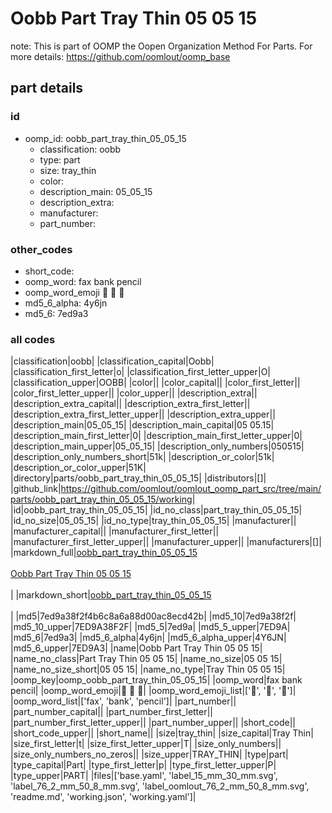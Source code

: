 # Oobb Part Tray Thin 05 05 15  

note: This is part of OOMP the Oopen Organization Method For Parts. For more details: https://github.com/oomlout/oomp_base

##  part details





### id
* oomp_id: oobb_part_tray_thin_05_05_15
  * classification: oobb
  * type: part
  * size: tray_thin
  * color: 
  * description_main: 05_05_15
  * description_extra: 
  * manufacturer: 
  * part_number: 

### other_codes
* short_code: 
* oomp_word: fax bank pencil
* oomp_word_emoji :fax: :bank: :pencil:
* md5_6_alpha: 4y6jn
* md5_6: 7ed9a3

### all codes 
|classification|oobb|
|classification_capital|Oobb|
|classification_first_letter|o|
|classification_first_letter_upper|O|
|classification_upper|OOBB|
|color||
|color_capital||
|color_first_letter||
|color_first_letter_upper||
|color_upper||
|description_extra||
|description_extra_capital||
|description_extra_first_letter||
|description_extra_first_letter_upper||
|description_extra_upper||
|description_main|05_05_15|
|description_main_capital|05 05.15|
|description_main_first_letter|0|
|description_main_first_letter_upper|0|
|description_main_upper|05_05_15|
|description_only_numbers|050515|
|description_only_numbers_short|51k|
|description_or_color|51k|
|description_or_color_upper|51K|
|directory|parts/oobb_part_tray_thin_05_05_15|
|distributors|[]|
|github_link|https://github.com/oomlout/oomlout_oomp_part_src/tree/main/parts/oobb_part_tray_thin_05_05_15/working|
|id|oobb_part_tray_thin_05_05_15|
|id_no_class|part_tray_thin_05_05_15|
|id_no_size|05_05_15|
|id_no_type|tray_thin_05_05_15|
|manufacturer||
|manufacturer_capital||
|manufacturer_first_letter||
|manufacturer_first_letter_upper||
|manufacturer_upper||
|manufacturers|[]|
|markdown_full|[oobb_part_tray_thin_05_05_15](https://github.com/oomlout/oomlout_oomp_part_src/tree/main/parts/oobb_part_tray_thin_05_05_15/working)<br>[](https://github.com/oomlout/oomlout_oomp_part_src/tree/main/parts/oobb_part_tray_thin_05_05_15/working)<br>[Oobb Part Tray Thin 05 05 15](https://github.com/oomlout/oomlout_oomp_part_src/tree/main/parts/oobb_part_tray_thin_05_05_15/working)<br><br>|
|markdown_short|[oobb_part_tray_thin_05_05_15](https://github.com/oomlout/oomlout_oomp_part_src/tree/main/parts/oobb_part_tray_thin_05_05_15/working)<br><br>|
|md5|7ed9a38f2f4b6c8a6a88d00ac8ecd42b|
|md5_10|7ed9a38f2f|
|md5_10_upper|7ED9A38F2F|
|md5_5|7ed9a|
|md5_5_upper|7ED9A|
|md5_6|7ed9a3|
|md5_6_alpha|4y6jn|
|md5_6_alpha_upper|4Y6JN|
|md5_6_upper|7ED9A3|
|name|Oobb Part Tray Thin 05 05 15|
|name_no_class|Part Tray Thin 05 05 15|
|name_no_size|05 05 15|
|name_no_size_short|05 05 15|
|name_no_type|Tray Thin 05 05 15|
|oomp_key|oomp_oobb_part_tray_thin_05_05_15|
|oomp_word|fax bank pencil|
|oomp_word_emoji|:fax: :bank: :pencil:|
|oomp_word_emoji_list|[':fax:', ':bank:', ':pencil:']|
|oomp_word_list|['fax', 'bank', 'pencil']|
|part_number||
|part_number_capital||
|part_number_first_letter||
|part_number_first_letter_upper||
|part_number_upper||
|short_code||
|short_code_upper||
|short_name||
|size|tray_thin|
|size_capital|Tray Thin|
|size_first_letter|t|
|size_first_letter_upper|T|
|size_only_numbers||
|size_only_numbers_no_zeros||
|size_upper|TRAY_THIN|
|type|part|
|type_capital|Part|
|type_first_letter|p|
|type_first_letter_upper|P|
|type_upper|PART|
|files|['base.yaml', 'label_15_mm_30_mm.svg', 'label_76_2_mm_50_8_mm.svg', 'label_oomlout_76_2_mm_50_8_mm.svg', 'readme.md', 'working.json', 'working.yaml']|
